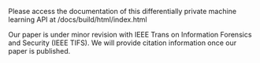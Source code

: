 Please access the documentation of this differentially private machine learning API at /docs/build/html/index.html

Our paper is under minor revision with IEEE Trans on Information Forensics and Security (IEEE TIFS). We will provide citation information once our paper is published.

